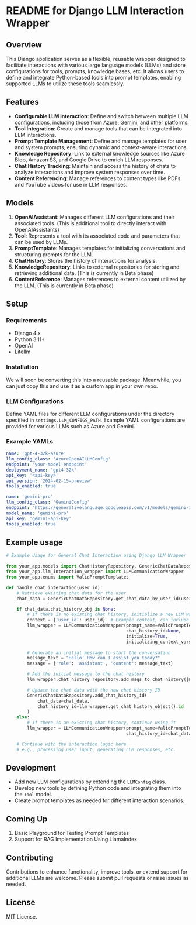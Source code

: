 # README for Django LLM Interaction Wrapper

## Overview

This Django application serves as a flexible, reusable wrapper designed to facilitate interactions with various large language models (LLMs) and store configurations for tools, prompts, knowledge bases, etc. It allows users to define and integrate Python-based tools into prompt templates, enabling supported LLMs to utilize these tools seamlessly.

## Features

- **Configurable LLM Interaction**: Define and switch between multiple LLM configurations, including those from Azure, Gemini, and other platforms.
- **Tool Integration**: Create and manage tools that can be integrated into LLM interactions.
- **Prompt Template Management**: Define and manage templates for user and system prompts, ensuring dynamic and context-aware interactions.
- **Knowledge Repository**: Link to external knowledge sources like Azure Blob, Amazon S3, and Google Drive to enrich LLM responses.
- **Chat History Tracking**: Maintain and access the history of chats to analyze interactions and improve system responses over time.
- **Content Referencing**: Manage references to content types like PDFs and YouTube videos for use in LLM responses.

## Models

1. **OpenAIAssistant**: Manages different LLM configurations and their associated tools. (This is additional tool to directly interact with OpenAIAssistants)
2. **Tool**: Represents a tool with its associated code and parameters that can be used by LLMs.
3. **PromptTemplate**: Manages templates for initializing conversations and structuring prompts for the LLM.
4. **ChatHistory**: Stores the history of interactions for analysis.
5. **KnowledgeRepository**: Links to external repositories for storing and retrieving additional data. (This is currently in Beta phase)
6. **ContentReference**: Manages references to external content utilized by the LLM. (This is currently in Beta phase)

## Setup

### Requirements

- Django 4.x
- Python 3.11+
- OpenAI
- Litellm
  
### Installation
We will soon be converting this into a reusable package. Meanwhile, you can just copy this and use it as a custom app in your own repo.

### LLM Configurations

Define YAML files for different LLM configurations under the directory specified in `settings.LLM_CONFIGS_PATH`. Example YAML configurations are provided for various LLMs such as Azure and Gemini.

### Example YAMLs

```yaml
name: 'gpt-4-32k-azure'
llm_config_class: 'AzureOpenAILLMConfig'
endpoint: 'your-model-endpoint'
deployment_name: 'gpt4-32k'
api_key: '<api-key>'
api_version: '2024-02-15-preview'
tools_enabled: true
```

```yaml
name: 'gemini-pro'
llm_config_class: 'GeminiConfig'
endpoint: 'https://generativelanguage.googleapis.com/v1/models/gemini-1.0-pro:generateContent'
model_name: 'gemini-pro'
api_key: 'gemini-api-key'
tools_enabled: true
```
## Example usage

```python
# Example Usage for General Chat Interaction using Django LLM Wrapper

from your_app.models import ChatHistoryRepository, GenericChatDataRepository
from your_app.llm_interaction_wrapper import LLMCommunicationWrapper
from your_app.enums import ValidPromptTemplates

def handle_chat_interaction(user_id):
    # Retrieve existing chat data for the user
    chat_data = GenericChatDataRepository.get_chat_data_by_user_id(user_id)

    if chat_data.chat_history_obj is None:
        # If there is no existing chat history, initialize a new LLM wrapper
        context = {'user_id': user_id}  # Example context, can include more relevant data
        llm_wrapper = LLMCommunicationWrapper(prompt_name=ValidPromptTemplates.GENERAL_CHAT,
                                              chat_history_id=None,
                                              initialize=True,
                                              initializing_context_vars=context)
        
        # Generate an initial message to start the conversation
        message_text = "Hello! How can I assist you today?"
        message = {'role': 'assistant', 'content': message_text}

        # Add the initial message to the chat history
        llm_wrapper.chat_history_repository.add_msgs_to_chat_history([message], commit_to_db=True)

        # Update the chat data with the new chat history ID
        GenericChatDataRepository.add_chat_history_id(
            chat_data=chat_data,
            chat_history_id=llm_wrapper.get_chat_history_object().id
        )
    else:
        # If there is an existing chat history, continue using it
        llm_wrapper = LLMCommunicationWrapper(prompt_name=ValidPromptTemplates.GENERAL_CHAT,
                                              chat_history_id=chat_data.chat_history_obj.id)

    # Continue with the interaction logic here
    # e.g., processing user input, generating LLM responses, etc.
```


## Development

- Add new LLM configurations by extending the `LLMConfig` class.
- Develop new tools by defining Python code and integrating them into the `Tool` model.
- Create prompt templates as needed for different interaction scenarios.

## Coming Up

1. Basic Playground for Testing Prompt Templates
2. Support for RAG Implementation Using LlamaIndex

## Contributing

Contributions to enhance functionality, improve tools, or extend support for additional LLMs are welcome. Please submit pull requests or raise issues as needed.

## License
MIT License.
